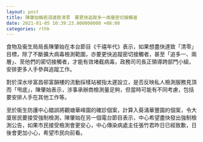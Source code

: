 ```yaml
---
layout: post
title: 陳肇始稱若須達致清零　要更快追蹤多一兩層密切接觸者
date: 2021-01-05 10:39:23.000000000 +08:00
categories: rthk
---
```


食物及衞生局局長陳肇始在本台節目《千禧年代》表示，如果想盡快達致「清零」目標，除了不斷擴大病毒檢測範圍，亦要更快追蹤密切接觸者，甚至「追多一、兩層」、至他們的密切接觸者，才能有效堵截病毒，政務司司長正領導跨部門小組，安排更多人手參與追蹤工作。

對於深水埗富昌邨富韻樓的流動採樣站被指太遲設立，是否反映私人檢測服務見頂而「甩底」，陳肇始表示，涉事承辦商檢測量足夠，但當時可能有不同考慮，包括要安排人手在其他工作等。

至於衞生防護中心錯誤將觀塘華峰園的確診個案，計算入葵涌華豐園的個案，令大廈居民要接受強制檢測，陳肇始在另一個電台節目表示，中心希望盡快發出強制檢測公告，如果市民接受檢測會更安心，中心傳染病處主任張竹君昨日已經致歉，日後會更加小心，希望市民向前看。

